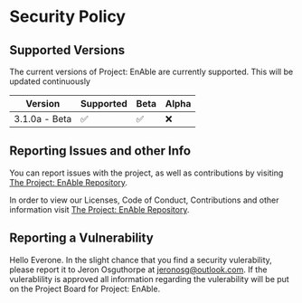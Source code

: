 # Security Policy

## Supported Versions

The current versions of Project: EnAble are currently supported. This will be updated continuously

| Version | Supported          | Beta | Alpha |
| ------- | ------------------ | ---- | ----- |
| 3.1.0a - Beta | :white_check_mark: | :white_check_mark: | :x: |

## Reporting Issues and other Info
You can report issues with the project, as well as contributions by visiting [The Project: EnAble Repository](http://github.com/projectenable/ProjectEnAble-ArduinoEdition).

In order to view our Licenses, Code of Conduct, Contributions and other information visit [The Project: EnAble Repository]([http://github.com/project/Project-Enable](http://github.com/projectenable/ProjectEnAble-ArduinoEdition)). 

## Reporting a Vulnerability

Hello Everone. In the slight chance that you find a security vulerability, please 
report it to Jeron Osguthorpe at jeronosg@outlook.com. If the vulerablility is approved
all information regarding the vulerability will be put on the Project Board for
Project: EnAble. 
